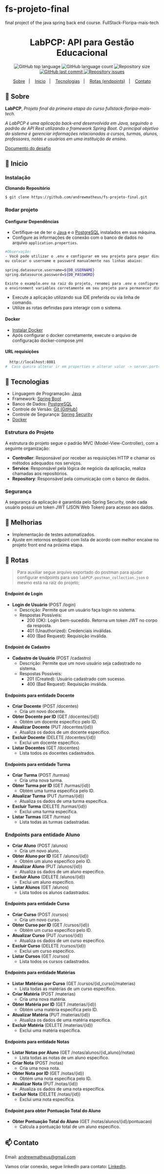 # fs-projeto-final
 final project of the java spring back end course. FullStack-Floripa-mais-tech

<h1 align="center">
  LabPCP: API para Gestão Educacional
</h1>  

<p align="center">
  <img alt="GitHub top language" src="https://img.shields.io/github/languages/top/andrewmatheus/fs-projeto-final.svg">

  <img alt="GitHub language count" src="https://img.shields.io/github/languages/count/andrewmatheus/fs-projeto-final.svg">

  <img alt="Repository size" src="https://img.shields.io/github/repo-size/andrewmatheus/fs-projeto-final.svg">
  <a href="https://github.com/andrewmatheus/fs-projeto-final/commits/main">
    <img alt="GitHub last commit" src="https://img.shields.io/github/last-commit/andrewmatheus/fs-projeto-final.svg">
  </a>

  <a href="https://github.com/andrewmatheus/fs-projeto-final/issues">
    <img alt="Repository issues" src="https://img.shields.io/github/issues/andrewmatheus/fs-projeto-final.svg">
  </a>  
</p>

<p align="center">
  <a href="#notebook-Sobre">Sobre</a>&nbsp;&nbsp;&nbsp;|&nbsp;&nbsp;&nbsp;
  <a href="#rocket-Inicio">Inicio</a>&nbsp;&nbsp;&nbsp;|&nbsp;&nbsp;&nbsp;
  <a href="#hammer-Tecnologias">Tecnologias</a>&nbsp;&nbsp;&nbsp;|&nbsp;&nbsp;&nbsp;
  <a href="#art-Rotas">Rotas (endpoints)</a>&nbsp;&nbsp;&nbsp;|&nbsp;&nbsp;&nbsp;
  <a href="#mailbox-Contato">Contato</a>
</p>   

## :notebook: Sobre

**LabPCP**, *Projeto final da primeira etapa do curso fullstack-floripa-mais-tech.*

*A LabPCP é uma aplicação back-end desenvolvida em Java, seguindo o padrão de API Rest utilizando o framework Spring Boot. O principal objetivo do sistema é gerenciar informações relacionadas a cursos, turmas, alunos, professores, notas e usuários em uma instituição de ensino.*

[Documento do desafio](https://docs.google.com/document/d/1lXi_jwsIJr3ykwBxdL2KfnvgpinivBt9FPLiK7YoCcQ/edit?usp=sharing)

## :rocket: Inicio

### Instalação

**Clonando Repositório**

```bash
$ git clone https://github.com/andrewmatheus/fs-projeto-final.git
```

### Rodar projeto

#### Configurar Dependências
  
- Certifique-se de ter o [Java](https://www.java.com/pt-BR/download/manual.jsp) e o [PostgreSQL](https://www.postgresql.org/download/) instalados em sua máquina.
- Configure as informações de conexão com o banco de dados no arquivo `application.properties`.

```bash
#Observação:
- Você pode utilizar o .env e configurar em seu projeto para pegar dinamicamente 
ou colocar o username e password manualmente nas linhas abaixo:
 
spring.datasource.username=${DB_USERNAME}
spring.datasource.password=${DB_PASSWORD}

Existe o example.env na raiz do projeto, renomei para .env e configure 
o environment variables corretamente em seu projeto para permanecer dinamicamente.
```

- Execute a aplicação utilizando sua IDE preferida ou via linha de comando.
- Utilize as rotas definidas para interagir com o sistema.

#### Docker

- [Instalar Docker](https://docs.docker.com/compose/migrate/)
- Após configurar o docker corretamente, execute o arquivo de configuração docker-compose.yml

#### URL requisições

```bash
  http://localhost:8081
#  Caso queira alterar ir em properties e alterar valor -> server.port=8081
```

## :hammer: Tecnologias

- Linguagem de Programação: [Java](https://docs.oracle.com/en/java/)
- Framework: [Spring Boot](https://docs.spring.io/spring-boot/docs/current/reference/htmlsingle/)
- Banco de Dados: [PostgreSQL](https://www.postgresql.org/docs/)
- Controle de Versão: [Git (GitHub)](https://docs.github.com/pt)
- Controle de Segurança: [Spring Security](https://docs.spring.io/spring-security/reference/index.html)
- [Docker](https://docs.docker.com/)

### Estrutura do Projeto

A estrutura do projeto segue o padrão MVC (Model-View-Controller), com a seguinte organização:

- **Controller**: Responsável por receber as requisições HTTP e chamar os métodos adequados nos serviços.
- **Service**: Responsável pela lógica de negócio da aplicação, realiza chamadas aos repositórios.
- **Repository**: Responsável pela comunicação com o banco de dados.

### Segurança

A segurança da aplicação é garantida pelo Spring Security, onde cada usuário possui um token JWT (JSON Web Token) para acesso aos dados.

## :hammer: Melhorias

- Implementação de testes automatizados.
- Ajuste em retornos endpoint com lista de acordo com melhor encaixe no projeto front end na próxima etapa.

## :art: Rotas

> Para auxiliar segue arquivo exportado do postman para ajudar configurar endpoints para uso `labPCP.postman_collection.json` o mesmo está na raiz do projeto;

#### Endpoint de Login

- **Login de Usuário** (POST /login)
    - Descrição: Permite que um usuário faça login no sistema.
    - Respostas Possíveis:
        - 200 (OK): Login bem-sucedido. Retorna um token JWT no corpo da resposta.
        - 401 (Unauthorized): Credenciais inválidas.
        - 400 (Bad Request): Requisição inválida.

#### Endpoint de Cadastro

- **Cadastro de Usuário** (POST /cadastro)
    - Descrição: Permite que um novo usuário seja cadastrado no sistema.
    - Respostas Possíveis:
        - 201 (Created): Usuário cadastrado com sucesso.
        - 400 (Bad Request): Requisição inválida.

#### Endpoints para entidade Docente

- **Criar Docente** (POST /docentes)
    - Cria um novo docente.
- **Obter Docente por ID** (GET /docentes/{id})
    - Obtém um docente específico pelo ID.
- **Atualizar Docente** (PUT /docentes/{id})
    - Atualiza os dados de um docente específico.
- **Excluir Docente** (DELETE /docentes/{id})
    - Exclui um docente específico.
- **Listar Docentes** (GET /docentes)
    - Lista todos os docentes cadastrados.

#### Endpoints para entidade Turma

- **Criar Turma** (POST /turmas)
    - Cria uma nova turma.
- **Obter Turma por ID** (GET /turmas/{id})
    - Obtém uma turma específica pelo ID.
- **Atualizar Turma** (PUT /turmas/{id})
    - Atualiza os dados de uma turma específica.
- **Excluir Turma** (DELETE /turmas/{id})
    - Exclui uma turma específica.
- **Listar Turmas** (GET /turmas)
    - Lista todas as turmas cadastradas.

### Endpoints para entidade Aluno

- **Criar Aluno** (POST /alunos)
    - Cria um novo aluno.
- **Obter Aluno por ID** (GET /alunos/{id})
    - Obtém um aluno específico pelo ID.
- **Atualizar Aluno** (PUT /alunos/{id})
    - Atualiza os dados de um aluno específico.
- **Excluir Aluno** (DELETE /alunos/{id})
    - Exclui um aluno específico.
- **Listar Alunos** (GET /alunos)
    - Lista todos os alunos cadastrados.

#### Endpoints para entidade Curso

- **Criar Curso** (POST /cursos)
    - Cria um novo curso.
- **Obter Curso por ID** (GET /cursos/{id})
    - Obtém um curso específico pelo ID.
- **Atualizar Curso** (PUT /cursos/{id})
    - Atualiza os dados de um curso específico.
- **Excluir Curso** (DELETE /cursos/{id})
    - Exclui um curso específico.
- **Listar Cursos** (GET /cursos)
    - Lista todos os cursos cadastrados.

#### Endpoints para entidade Matérias

- **Listar Matérias por Curso** (GET /cursos/{id_curso}/materias)
    - Lista todas as matérias de um curso específico.
- **Criar Matéria** (POST /materias)
    - Cria uma nova matéria.
- **Obter Matéria por ID** (GET /materias/{id})
    - Obtém uma matéria específica pelo ID.
- **Atualizar Matéria** (PUT /materias/{id})
    - Atualiza os dados de uma matéria específica.
- **Excluir Matéria** (DELETE /materias/{id})
    - Exclui uma matéria específica.

#### Endpoints para entidade Notas

- **Listar Notas por Aluno** (GET /notas/alunos/{id_aluno}/notas)
    - Lista todas as notas de um aluno específico.
- **Criar Nota** (POST /notas)
    - Cria uma nova nota.
- **Obter Nota por ID** (GET /notas/{id})
    - Obtém uma nota específica pelo ID.
- **Atualizar Nota** (PUT /notas/{id})
    - Atualiza os dados de uma nota específica.
- **Excluir Nota** (DELETE /notas/{id})
    - Exclui uma nota específica.

#### Endpoint para obter Pontuação Total do Aluno

- **Obter Pontuação Total do Aluno** (GET /notas/alunos/{id}/pontuacao)
    - Calcula a pontuação total de um aluno específico.

## :mailbox: Contato

Email: andrewmatheus@gmail.com

Vamos criar conexão, segue linkedIn para contato: [LinkedIn](https://www.linkedin.com/in/andrew-cabral-developer/).